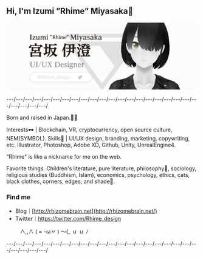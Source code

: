 ## Hi, I'm Izumi ”Rhime” Miyasaka🦝

![IzumiMiyasaka_Rhime](https://raw.githubusercontent.com/Rhime-design/Rhime-design/master/Images/IzumiMiyasaka_BrandAssets_002_1280.png)

---/---/---/---/---/---/---/---/---/---/---/---/---/---/---/---/---/---/---/---/---/---/---/---/---/

Born and raised in Japan.🎌🗾

Interests🕶 | Blockchain, VR, cryptocurrency, open source culture, NEM(SYMBOL).
Skills🎨 | UI/UX design, branding, marketing, copywriting, etc. Illustrator, Photoshop, Adobe XD, Github, Unity, UnrealEngine4.

"Rhime" is like a nickname for me on the web.

Favorite things. Children's literature, pure literature, philosophy📖, sociology, religious studies (Buddhism, Islam), economics, psychology, ethics, cats, black clothes, corners, edges, and shade🌚. 

### Find me

- Blog｜[http://rhizomebrain.net](http://rhizomebrain.net/) 
- Twitter｜https://twitter.com/Rhime_design

　 　 ∧,,∧
     ( = ･ω〃 )
 ～(_ ｕ ｕ ﾉ

---/---/---/---/---/---/---/---/---/---/---/---/---/---/---/---/---/---/---/---/---/---/---/---/---/

